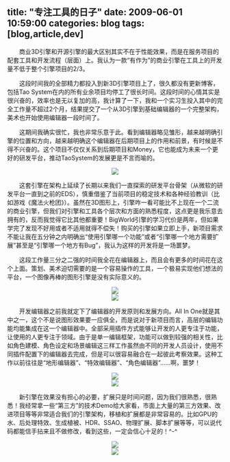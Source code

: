 title: "专注工具的日子"
date: 2009-06-01 10:59:00
categories: blog
tags: [blog,article,dev]
---    
    
　　商业3D引擎和开源引擎的最大区别其实不在于性能效果，而是在服务项目的配套工具和开发流程（层面）上。我认为一款“有作为”的商业引擎在工具上的开发量不低于整个引擎项目的2/3。  
  

　　这段时间我的全部精力都投入到新3D引擎项目上了，很久都没有更新博客，包括Tao System在内的所有业余项目均停工了很长时间。这段时间的心情其实是很兴奋的，效率也是无以复加的高，我计算了一下，我和一个实习生投入其中的完全工作量不超过2个月，结果提交了一个从3D引擎到基础编辑器的一个完整架构，美术也开始使用编辑器一段时间了。  
  
　　这期间我确实很忙，我也非常乐意于此。看到编辑器略见雏形，越来越明确引擎的位置和方向，越来越明确这个编辑器在后期项目上的作用和前景，有时候是不得不兴奋的。这个项目不仅仅关系到后期项目和Money，它也能成为未来一个更好的研发平台，推动TaoSystem的发展更是不言而喻的。

<div style="text-align:center;"><img src="http://img.bimg.126.net/photo/63aotQNktcVSyMTc8NE2Aw==/5666935706116016323.jpg" style="vertical-align:middle;"/></div><div style="text-align:center;"></div>      
  
　　这套引擎在架构上延续了长期以来我们一直探索的研发平台骨架（从微软的研发平台一直到之前的EDS），慎重借鉴了当前项目的稳定技术和各种经验教训（比如游戏《魔法火枪团》）。虽然在3D图形上，引擎咋一看可能比不上现在一个二流的商业引擎，但我们对引擎和工具各个层次和方面的熟悉程度，这点更是我乐意去拥有的，反而我觉得它比其他都重要！BigWorld引擎的学习代价是两年，但如果学完了发现不好用或者不适用就得不偿失！购买的引擎如果立即上手，新项目需求不能让我在五分钟之内明确出“使用引擎哪一个功能”或者“引擎哪一个地方需要扩展”甚至是“引擎哪一个地方有Bug”，我认为这样的开发将是一场噩梦。  
  
　　这段工作量三分之二强的时间我全花在编辑器上，而且会有更多的时间花在这个上面。策划、美术迫切需要的是一个容易操作的工具，一个极易实现他们想法的平台，一个图像再棒的图形引擎是没有实际意义的。

<div style="text-align:center;"><img src="http://img.bimg.126.net/photo/4BX4ociT7mUrjZkhydLS4w==/5666935706116016319.jpg" style="vertical-align:middle;"/></div><div style="text-align:center;"></div>      
<div style="text-align:center;"><img src="http://img.bimg.126.net/photo/3FnBrLoqNwmb0g0kNwNHxw==/5666935706116016324.jpg" style="vertical-align:middle;"/></div><div style="text-align:center;"></div>        
  
　　开发编辑器之前我就定下了编辑器的开发原则和发展方向。All In One就是其中之一，这个不是说图形效果要一应俱全，而是说对于新项目而言，高层的编辑功能均能集成在这一个编辑器中。全部采用插件方式能够让开发的人更专注于功能，让使用的人更专注于领域。由于是单一编辑框架，功能可以做到较强的相关性，比如角色建模、角色设定和场景编辑这三样工作虽然由不同的开发人员设计，使用不同插件配置下的编辑器去完成，但是可以很容易融合在一起彼此考察效果。这种工作以前往往是“地形编辑器”、“特效编辑器”、“角色编辑器”……啊，噩梦！

<div style="text-align:center;"><img src="http://img.bimg.126.net/photo/W6LAolEj04nAFh6JHvs8GQ==/5666935706116016321.jpg" style="vertical-align:middle;"/></div><div style="text-align:center;"></div>      
<div style="text-align:center;"><img src="http://img.bimg.126.net/photo/O1Q7qJpyYNfkboOoeCHRgg==/5666935706116016322.jpg" style="vertical-align:middle;"/></div><div style="text-align:center;"></div>          
  
　　新引擎在效果没有担心的必要，扩展只是时间问题，因为我们很熟悉，很熟悉！我经常拿一些“第三方”的技术Demo给大家看，市面上大量的第三方效果、改进项目等等非常适合我们的引擎架构，移植和扩展都是非常容易的。比如GPU的水、后处理特效、生成植被、HDR、SSAO、物理扩展、脚本扩展等等，可以说代码都能信手拈来且不做修改，看到这些，一定会信心十足的！^-^

<div style="text-align:center;"><img src="http://img.bimg.126.net/photo/6_IEtt2OPMLoBJwyLE4e1A==/5684668629649227769.jpg" style="vertical-align:middle;"/></div><div style="text-align:center;"></div>      
<div style="text-align:center;"><img src="http://img.bimg.126.net/photo/DXR5LIyGg57Opx0mO7DdLw==/5689172229276167473.jpg" style="vertical-align:middle;"/></div><div style="text-align:center;"></div>          
